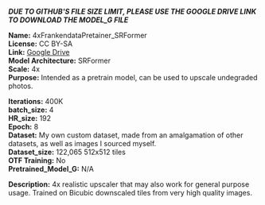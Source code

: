 **_DUE TO GITHUB'S FILE SIZE LIMIT, PLEASE USE THE GOOGLE DRIVE LINK TO DOWNLOAD THE MODEL_G FILE_**

**Name:** 4xFrankendataPretainer_SRFormer  
**License:** CC BY-SA  
**Link:** [Google Drive](https://drive.google.com/drive/folders/1hlvRpTywCwthPGFOVGogoYUEflDHDlfI?usp=drive_link)  
**Model Architecture:** SRFormer  
**Scale:** 4x  
**Purpose:** Intended as a pretrain model, can be used to upscale undegraded photos.  

**Iterations:** 400K  
**batch_size:** 4  
**HR_size:** 192  
**Epoch:** 8  
**Dataset:** My own custom dataset, made from an amalgamation of other datasets, as well as images I sourced myself.  
**Dataset_size:** 122,065 512x512 tiles  
**OTF Training:** No  
**Pretrained_Model_G:** N/A  

**Description:** 4x realistic upscaler that may also work for general purpose usage. Trained on Bicubic downscaled tiles from very high quality images.  
